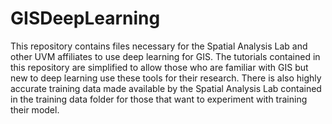 # GISDeepLearning

This repository contains files necessary for the Spatial Analysis Lab and other UVM affiliates to use deep learning for GIS. The tutorials contained in this repository are simplified to allow those who are familiar with GIS but new to deep learning use these tools for their research. There is also highly accurate training data made available by the Spatial Analysis Lab contained in the training data folder for those that want to experiment with training their model.
